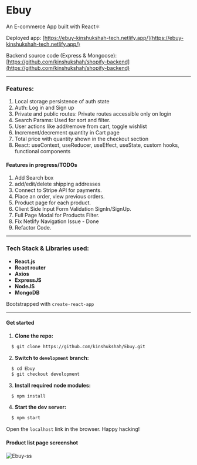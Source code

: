 # Ebuy
An E-commerce App built with React⚛

Deployed app: [https://ebuy-kinshukshah-tech.netlify.app/](https://ebuy-kinshukshah-tech.netlify.app/)    
    
Backend source code (Express & Mongoose): [https://github.com/kinshukshah/shopify-backend](https://github.com/kinshukshah/shopify-backend)

---
### Features:
1. Local storage persistence of auth state
2. Auth: Log in and Sign up
3. Private and public routes: Private routes accessible only on login
4. Search Params: Used for sort and filter.
5. User actions like add/remove from cart, toggle wishlist
7. Increment/decrement quantity in Cart page
8. Total price with quantity shown in the checkout section
9. React: useContext, useReducer, useEffect, useState, custom hooks, functional components

#### Features in progress/TODOs
1. Add Search box
2. add/edit/delete shipping addresses
3. Connect to Stripe API for payments.
4. Place an order, view previous orders.
5. Product page for each product.
6. Client Side Input Form Validation SignIn/SignUp.
7. Full Page Modal for Products Filter.
8. Fix Netlify Navigation Issue - Done
9. Refactor Code.
-----
### Tech Stack & Libraries used: 
- **React.js** 
- **React router**
- **Axios** 
- **ExpressJS**
- **NodeJS**
- **MongoDB**

Bootstrapped with `create-react-app`

---
#### Get started

1. **Clone the repo:**
```bash
  $ git clone https://github.com/kinshukshah/Ebuy.git
```
2. **Switch to `development` branch:**
```bash
  $ cd Ebuy
  $ git checkout development
```
3. **Install required node modules:**
```bash
  $ npm install
```
4. **Start the dev server:**
```bash
  $ npm start
```
Open the `localhost` link in the browser.
Happy hacking!       

#### Product list page screenshot     

![Ebuy-ss](https://i.postimg.cc/NFFbznN8/Ebuy.png)


